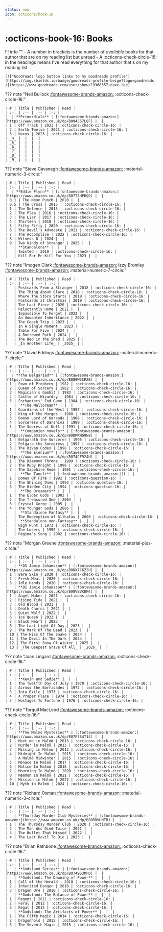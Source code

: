 ```yaml
---
status: new
icon: octicons/book-16
---
```


# :octicons-book-16: Books

!!! info ""
    - A number in brackets is the number of _available_ books for that author that are on my reading list but unread
    - A :octicons-check-circle-16: in the headings means I've read everything for that author that's on my reading list

    [!["Goodreads logo button links to my Goodreads profile"](https://img.shields.io/badge/goodreads-profile-beige?logo=goodreads
    )](https://www.goodreads.com/user/show/19368357-dave-lee)

??? note "Neil Bullock [:fontawesome-brands-amazon:](https://www.amazon.co.uk/stores/author/B094HH7L86/allbooks) :octicons-check-circle-16:"

    | # | Title | Published | Read |
    | :-: | :-- | :-- | :-: |
    |  | **Primordials** | [:fontawesome-brands-amazon:](https://www.amazon.co.uk/dp/B094JS7LQF) |  |
    | 1 | Off Track | 2021 | :octicons-check-circle-16: |
    | 2 | Earth Twelve | 2021 | :octicons-check-circle-16: |
    | 3 | Nexus | 2023 | :octicons-check-circle-16: |
    | _4_ |  |  |  |
    | _5_ |  |  |  |
    | _6_ |  |  |  |
    | _7_ |  |  |  |
    | _8_ |  |  |  |
    | _9_ |  |  |  |

??? note "Steve Cavanagh [:fontawesome-brands-amazon:](https://www.amazon.co.uk/stores/author/B00OAGCA62/allbooks) :material-numeric-3-circle:"

    | # | Title | Published | Read |
    | :-: | :-- | :-- | :-: |
    |  | **Eddie Flynn** | [:fontawesome-brands-amazon:](https://www.amazon.co.uk/dp/B07T3HPBQD) |  |
    | 0.1 | The Neon Punch | 2020 |  |
    | 0.5 | The Cross | 2015 | :octicons-check-circle-16: |
    | 1 | The Defence | 2015 | :octicons-check-circle-16: |
    | 2 | The Plea | 2016 | :octicons-check-circle-16: |
    | 3 | The Liar | 2017 | :octicons-check-circle-16: |
    | 4 | Thirteen | 2018 | :octicons-check-circle-16: |
    | 5 | Fifty Fifty | 2020 | :octicons-check-circle-16: |
    | 6 | The Devil's Advocate | 2021 | :octicons-check-circle-16: |
    | 7 | The Accomplice | 2022 | :octicons-check-circle-16: |
    | 8 | Witness 8 | 2024 |  |
    | 9 | Two Kinds of Stranger | 2025 |  |
    |   | **Standalone** |  |  |
    |   | Twisted | 2019 | :octicons-check-circle-16: |
    |   | Kill For Me Kill For You | 2023 |  |

??? note "Imogen Clark [:fontawesome-brands-amazon:](https://www.amazon.co.uk/stores/author/B072MQSF1Y/allbooks) Izzy Bromley [:fontawesome-brands-amazon:](https://www.amazon.co.uk/stores/author/B0BS42HVLW/allbooks) :material-numeric-7-circle:"

    | # | Title | Published | Read |
    | :-: | :-- | :-- | :-: |
    |   | Postcards From a Stranger | 2018 | :octicons-check-circle-16: |
    |   | The Thing About Clare | 2018 | :octicons-check-circle-16: |
    |   | Where The Story Starts | 2019 | :octicons-check-circle-16: |
    |   | Postcards at Christmas | 2019 | :octicons-check-circle-16: |
    |   | The Last Piece | 2020 | :octicons-check-circle-16: |
    |   | Reluctantly Home | 2021 |  |
    |   | Impossible To Forget | 2022 |  |
    |   | An Unwanted Inheritance | 2022 |  |
    |   | The Coach Trip | 2023 |  |
    |   | In A Single Moment | 2023 |  |
    |   | Table For Five | 2024 |  |
    |   | A Borrowed Path | 2024 |  |
    |   | The Bed in the Shed | 2025 | |
    |   | _In Another Life_ | _2025_ | |

??? note "David Eddings [:fontawesome-brands-amazon:](https://www.amazon.co.uk/stores/author/B000AQ3E7A/allbooks) :material-numeric-7-circle:"

    | # | Title | Published | Read |
    | :-: | :-- | :-- | :-: |
    |  | **The Belgariad** | [:fontawesome-brands-amazon:](https://www.amazon.co.uk/dp/B089W5CRZB) |  |
    | 1 | Pawn of Prophecy | 1982 | :octicons-check-circle-16: |
    | 2 | Queen of Sorcery | 1982 | :octicons-check-circle-16: |
    | 3 | Magician's Gambit | 1983 | :octicons-check-circle-16: |
    | 4 | Castle of Wizardry | 1984 | :octicons-check-circle-16: |
    | 5 | Enchanters' End Game | 1984 | :octicons-check-circle-16: |
    |   |  **The Mallorean** | |  |
    | 1 | Guardians of the West | 1987 | :octicons-check-circle-16: |
    | 2 | King of the Murgos | 1988 | :octicons-check-circle-16: |
    | 3 | Demon Lord of Karanda | 1988 | :octicons-check-circle-16: |
    | 4 | Sorceress of Darshiva | 1989 | :octicons-check-circle-16: |
    | 5 | The Seeress of Kell | 1991 | :octicons-check-circle-16: |
    |   |  **Companion novels** | [:fontawesome-brands-amazon:](https://www.amazon.co.uk/dp/B0DPKWG9NB) |  |
    | 1 | Belgarath the Sorcerer | 1995 | :octicons-check-circle-16: |
    | 2 | Polgara the Sorceress | 1997 | :octicons-check-circle-16: |
    | 3 | The Rivan Codex | 1998 | :octicons-check-circle-16: |
    |   |  **The Elenium** | [:fontawesome-brands-amazon:](https://www.amazon.co.uk/dp/B074CF924H) |  |
    | 1 | The Diamond Throne | 1989 | :octicons-check-circle-16: |
    | 2 | The Ruby Knight | 1990 | :octicons-check-circle-16: |
    | 3 | The Sapphire Rose | 1991 | :octicons-check-circle-16: |
    |   |  **The Tamuli** | [:fontawesome-brands-amazon:]() | |
    | 1 | Domes Of Fire | 1992 | :octicons-question-16: |
    | 2 | The Shining Ones | 1993 | :octicons-question-16: |
    | 3 | The Hidden City | 1994 | :octicons-question-16: |
    |   |  **The Dreamers** | |  |
    | 1 | The Elder Gods | 2003 |  |
    | 2 | The Treasured One | 2004 |  |
    | 3 | Crystal Gorge | 2005 |  |
    | 4 | The Younger Gods | 2006 |  |
    |   |  **Standalone Fantasy** |  |  |
    |   | The Redemption of Althalus | 2000 | :octicons-check-circle-16: |
    |   |  **Standalone non-Fantasy** |  |  |
    |   | High Hunt | 1973 | :octicons-check-circle-16: |
    |   | The Losers | 1992 | :octicons-check-circle-16: |
    |   | Regina's Song | 2002 | :octicons-check-circle-16: |

??? note "Morgan Greene [:fontawesome-brands-amazon:](https://www.amazon.co.uk/stores/author/B08CL5KH7V/allbooks) :material-plus-circle:"

    | # | Title | Published | Read |
    | :-: | :-- | :-- | :-: |
    |   | **DS Jamie Johansson** | [:fontawesome-brands-amazon:](https://www.amazon.co.uk/dp/B0DX7C6Z2H) |  |
    | 1 | Bare Skin | 2020 | :octicons-check-circle-16: |
    | 2 | Fresh Meat | 2020 | :octicons-check-circle-16: |
    | 3 | Idle Hands | 2020 | :octicons-check-circle-16: |
    |   | **DI Jamie Johansson** | [:fontawesome-brands-amazon:](https://www.amazon.co.uk/dp/B08V8VKBM4) |  |
    | 1 | Angel Maker | 2021 | :octicons-check-circle-16: |
    | 2 | Rising Tide | 2021 |  |
    | 3 | Old Blood | 2021 |  |
    | 4 | Death Chorus | 2021 |  |
    | 5 | Quiet Wolf | 2022 |  |
    | 6 | Ice Queen | 2022 |  |
    | 7 | Black Heart | 2023 |  |
    | 8 | The Last Light Of Day | 2023 |  |
    | 9 | The Mark Of The Dead | 2023 |  |
    | 10 | The Hiss Of The Snake | 2024 |  |
    | 11 | The Devil In The Dark | 2024 |  |
    | 12 | The First Snow Of Winter | 2025 |  |
    | 13 | _The Deepest Grave Of All_ | _2026_ |  |

??? note "Joan Lingard [:fontawesome-brands-amazon:](https://www.amazon.co.uk/stores/author/B00455ISP0/allbooks) :octicons-check-circle-16:"

    | # | Title | Published | Read |
    | :-: | :-- | :-- | :-: |
    |   | **Kevin and Sadie** |  |  |
    | 1 | The Twelfth Day of July | 1970 | :octicons-check-circle-16: |
    | 2 | Across the Barricades | 1972 | :octicons-check-circle-16: |
    | 3 | Into Exile | 1973 | :octicons-check-circle-16: |
    | 4 | A Proper Place | 1974 | :octicons-check-circle-16: |
    | 5 | Hostages To Fortune | 1976 | :octicons-check-circle-16: |

??? note "Torquil MacLeod [:fontawesome-brands-amazon:](https://www.amazon.co.uk/stores/author/B005TKHQEY/allbooks) :octicons-check-circle-16:"

    | # | Title | Published | Read |
    | :-: | :-- | :-- | :-: |
    |   | **The Malmö Mysteries** | [:fontawesome-brands-amazon:](https://www.amazon.co.uk/dp/B07F7S4T14) |  |
    | 1 | Meet me in Malmö | 2013 | :octicons-check-circle-16: |
    | 2 | Murder in Malmö | 2013 | :octicons-check-circle-16: |
    | 3 | Missing in Malmö | 2013 | :octicons-check-circle-16: |
    | 4 | Midnight In Malmö | 2015 | :octicons-check-circle-16: |
    |   | A Malmö Midwinter | 2015 | :octicons-check-circle-16: |
    | 5 | Menace In Malmö | 2017 | :octicons-check-circle-16: |
    | 6 | Malice In Malmö | 2018 | :octicons-check-circle-16: |
    | 7 | Mourning In Malmö | 2020 | :octicons-check-circle-16: |
    | 8 | Mammon In Malmö | 2021 | :octicons-check-circle-16: |
    | 9 | Mission in Malmö | 2022 | :octicons-check-circle-16: |
    | 10 | Myth in Malmö | 2024 | :octicons-check-circle-16: |

??? note "Richard Osman [:fontawesome-brands-amazon:](https://www.amazon.co.uk/stores/author/B074KL81KM/allbooks) :material-numeric-3-circle:"

    | # | Title | Published | Read |
    | :-: | :-- | :-- | :-: |
    |   | **Thursday Murder Club Mysteries** | [:fontawesome-brands-amazon:](https://www.amazon.co.uk/dp/B08RDVHNTB) |  |
    | 1 | The Thursday Murder Club | 2020 | :octicons-check-circle-16: |
    | 2 | The Man Who Died Twice | 2021 |  |
    | 3 | The Bullet That Missed | 2022 |  |
    | 4 | The Last Devil To Die | 2023 |  |

??? note "Brian Rathbone [:fontawesome-brands-amazon:](https://www.amazon.co.uk/stores/author/B002BM0ENS/allbooks) :octicons-check-circle-16:"

    | # | Title | Published | Read |
    | :-: | :-- | :-- | :-: |
    |   | **Godsland Series** | [:fontawesome-brands-amazon:](https://www.amazon.co.uk/dp/B0749S3MPD) |  |
    |   | **Godsland: The Dawning of Power** |  |  |
    | 1 | Call of the Herald | 2010 | :octicons-check-circle-16: |
    | 2 | Inherited Danger | 2010 | :octicons-check-circle-16: |
    | 3 | Dragon Ore | 2010 | :octicons-check-circle-16: |
    |   | **Godsland: The Balance of Power** |  |  |
    | 1 | Regent | 2011 | :octicons-check-circle-16: |
    | 2 | Feral | 2012 | :octicons-check-circle-16: |
    | 3 | Regal | 2013 | :octicons-check-circle-16: |
    |   | **Godsland: The Artifacts of Power** |  |  |
    | 1 | The Fifth Magic | 2014 | :octicons-check-circle-16: |
    | 2 | Dragonhold | 2015 | :octicons-check-circle-16: |
    | 3 | The Seventh Magic | 2015 | :octicons-check-circle-16: |
